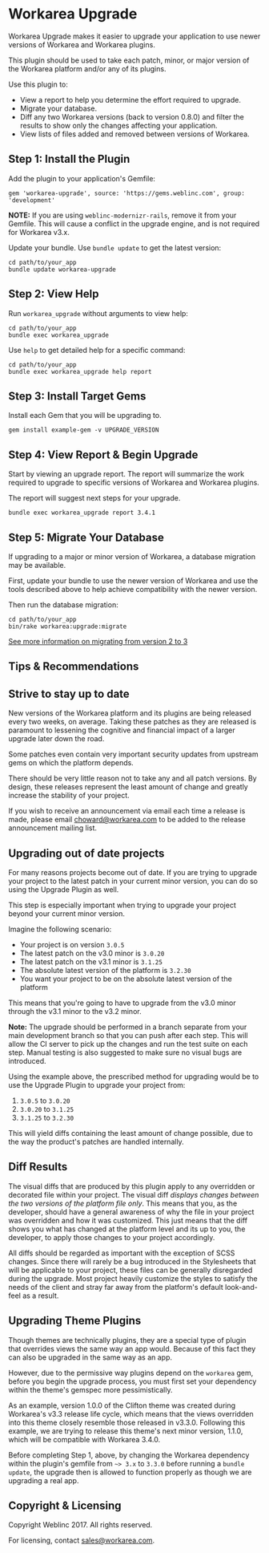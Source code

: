 Workarea Upgrade
================================================================================

Workarea Upgrade makes it easier to upgrade your application to use newer
versions of Workarea and Workarea plugins. 

This plugin should be used to take each patch, minor, or major version of the
Workarea platform and/or any of its plugins.

Use this plugin to:

* View a report to help you determine the effort required to upgrade.
* Migrate your database.
* Diff any two Workarea versions (back to version 0.8.0) and filter the
results to show only the changes affecting your application.
* View lists of files added and removed between versions of Workarea.


Step 1: Install the Plugin
--------------------------------------------------------------------------------

Add the plugin to your application's Gemfile:

    gem 'workarea-upgrade', source: 'https://gems.weblinc.com', group: 'development'

**NOTE:** If you are using `weblinc-modernizr-rails`, remove it from
your Gemfile. This will cause a conflict in the upgrade engine, and is
not required for Workarea v3.x.

Update your bundle. Use `bundle update` to get the latest version:

    cd path/to/your_app
    bundle update workarea-upgrade


Step 2: View Help
--------------------------------------------------------------------------------

Run `workarea_upgrade` without arguments to view help:

    cd path/to/your_app
    bundle exec workarea_upgrade

Use `help` to get detailed help for a specific command:

    cd path/to/your_app
    bundle exec workarea_upgrade help report

Step 3: Install Target Gems
--------------------------------------------------------------------------------

Install each Gem that you will be upgrading to.

    gem install example-gem -v UPGRADE_VERSION

Step 4: View Report & Begin Upgrade
--------------------------------------------------------------------------------

Start by viewing an upgrade report. The report will summarize the work required
to upgrade to specific versions of Workarea and Workarea plugins.

The report will suggest next steps for your upgrade.

    bundle exec workarea_upgrade report 3.4.1

Step 5: Migrate Your Database
--------------------------------------------------------------------------------

If upgrading to a major or minor version of Workarea, a database migration may
be available.

First, update your bundle to use the newer version of Workarea and use the tools
described above to help achieve compatibility with the newer version.

Then run the database migration:

    cd path/to/your_app
    bin/rake workarea:upgrade:migrate

[See more information on migrating from version 2 to 3](docs/guides/migrating-a-database-from-v2-to-v3.html)

Tips & Recommendations
--------------------------------------------------------------------------------

## Strive to stay up to date

New versions of the Workarea platform and its plugins are being released every
two weeks, on average. Taking these patches as they are released is paramount
to lessening the cognitive and financial impact of a larger upgrade later down
the road.

Some patches even contain very important security updates from upstream gems 
on which the platform depends.

There should be very little reason not to take any and all patch versions. By
design, these releases represent the least amount of change and greatly increase
the stability of your project.

If you wish to receive an announcement via email each time a release is made,
please email <choward@workarea.com> to be added to the release announcement
mailing list.

## Upgrading out of date projects

For many reasons projects become out of date. If you are trying to upgrade your 
project to the latest patch in your current minor version, you can do so using 
the Upgrade Plugin as well.

This step is especially important when trying to upgrade your project beyond
your current minor version. 

Imagine the following scenario:

* Your project is on version `3.0.5`
* The latest patch on the v3.0 minor is `3.0.20`
* The latest patch on the v3.1 minor is `3.1.25`
* The absolute latest version of the platform is `3.2.30`
* You want your project to be on the absolute latest version of the platform

This means that you're going to have to upgrade from the v3.0 minor through the 
v3.1 minor to the v3.2 minor.

__Note:__ The upgrade should be performed in a branch separate from your main
development branch so that you can push after each step. This will allow the CI
server to pick up the changes and run the test suite on each step. Manual
testing is also suggested to make sure no visual bugs are introduced.

Using the example above, the prescribed method for upgrading would be to use the
Upgrade Plugin to upgrade your project from:

1. `3.0.5` to `3.0.20`
1. `3.0.20` to `3.1.25`
1. `3.1.25` to `3.2.30`

This will yield diffs containing the least amount of change possible, due to the 
way the product's patches are handled internally.

## Diff Results

The visual diffs that are produced by this plugin apply to any overridden or 
decorated file within your project. The visual diff _displays changes between
the two versions of the platform file only_. This means that you, as the
developer, should have a general awareness of why the file in your project was
overridden and how it was customized. This just means that the diff shows you
what has changed at the platform level and its up to you, the developer, to 
apply those changes to your project accordingly.

All diffs should be regarded as important with the exception of SCSS changes. 
Since there will rarely be a bug introduced in the Stylesheets that will be 
applicable to your project, these files can be generally disregarded during the
upgrade. Most project heavily customize the styles to satisfy the needs of the 
client and stray far away from the platform's default look-and-feel as a result.

## Upgrading Theme Plugins

Though themes are technically plugins, they are a special type of plugin that 
overrides views the same way an app would. Because of this fact they can also
be upgraded in the same way as an app.

However, due to the permissive way plugins depend on the `workarea` gem, before 
you begin the upgrade process, you must first set your dependency within the 
theme's gemspec more pessimistically. 

As an example, version 1.0.0 of the Clifton theme was created during Workarea's
v3.3 release life cycle, which means that the views overridden into this theme
closely resemble those released in v3.3.0. Following this example, we are trying
to release this theme's next minor version, 1.1.0, which will be compatible with 
Workarea 3.4.0.

Before completing Step 1, above, by changing the Workarea dependency within the 
plugin's gemfile from `~> 3.x` to `3.3.0` before running a `bundle update`, the
upgrade then is allowed to function properly as though we are upgrading a real
app.

Copyright & Licensing
--------------------------------------------------------------------------------

Copyright Weblinc 2017. All rights reserved.

For licensing, contact sales@workarea.com.
